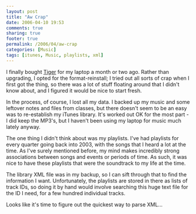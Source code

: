 ```yaml
---
layout: post
title: "Aw Crap"
date: 2006-04-10 19:53
comments: true
sharing: true
footer: true
permalink: /2006/04/aw-crap
categories: [Music]
tags: [itunes, Music, playlists, xml]
---
```

I finally bought <a href="http://www.apple.com/macosx/">Tiger</a> for my laptop a month or two ago.  Rather than  upgrading, I opted for the format-reinstall; I tried out all sorts of crap when I first got the thing, so there was a lot of stuff floating around that I didn't know about, and I figured it would be nice to start fresh.

In the process, of course, I lost all my data.  I backed up my music and some leftover notes and files from classes, but there doesn't seem to be an easy was to re-establish my iTunes library.  It's worked out OK for the most part - I did keep the MP3's, but I haven't been using my laptop for music much lately anyway.

The one thing I didn't think about was my playlists.  I've had playlists for every quarter going back into 2003, with the songs that I heard a lot at the time.  As I've surely mentioned before, my mind makes incredibly strong associations between songs and events or periods of time.  As such, it was nice to have these playlists that were the soundtrack to my life at the time.

The library XML file was in my backup, so I can sift through that to find the information I want.  Unfortunately, the playlists are stored in there as lists of track IDs, so doing it by hand would involve searching this huge text file for the ID I need, for a few hundred individual tracks.

Looks like it's time to figure out the quickest way to parse XML...
